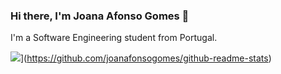 ### Hi there, I'm Joana Afonso Gomes 👋

I'm a Software Engineering student from Portugal.

![](https://github-readme-stats.vercel.app/api?username=joanafonsogomes)](https://github.com/joanafonsogomes/github-readme-stats) 

